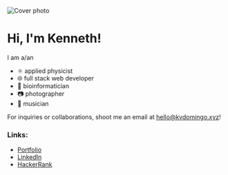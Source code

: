 ![Cover photo](https://res.cloudinary.com/kdphotography-assets/image/upload/c_fill,ar_2.39,r_6/v1/kdphotography/portfolio/static/portfolio/media-private/latest/20190407_1.jpg)

# Hi, I'm Kenneth!

I am a/an
- ⚛ applied physicist
- 🌐 full stack web developer
- 🧬 bioinformatician
- 📷 photographer
- 🎸 musician

For inquiries or collaborations, shoot me an email at hello@kvdomingo.xyz!

### Links:
- [Portfolio](https://kvdomingo.xyz)
- [LinkedIn](https://linkedin.com/in/kvdomingo)
- [HackerRank](https://www.hackerrank.com/kvdomingo)
